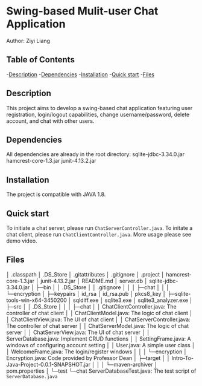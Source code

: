 # Swing-based Mulit-user Chat Application
Author: Ziyi Liang

## Table of Contents
-[Description](#Description)
-[Dependencies](#Dependencies)
-[Installation](#Installation)
-[Quick start](#Quick-start)
-[Files](#Files)

## Description
This project aims to develop a swing-based chat application featuring user registration, login/logout capabilities, change username/password, delete account, and chat with other users.

## Dependencies
All dependencies are already in the root directory:
sqlite-jdbc-3.34.0.jar
hamcrest-core-1.3.jar
junit-4.13.2.jar

## Installation
The project is compatible with JAVA 1.8.

## Quick start
To initiate a chat server, please run `ChatServerController.java`. To initate a chat client, please run `ChatClientController.java`. More usage please see demo video.

## Files

│  .classpath
│  .DS_Store
│  .gitattributes
│  .gitignore
│  .project
│  hamcrest-core-1.3.jar
│  junit-4.13.2.jar
│  README.md
│  server.db
│  sqlite-jdbc-3.34.0.jar
│
├─bin
│  │  .DS_Store
│  │  .gitignore
│  │
│  ├─chat
│  │
│  └─encryption
│
├─keypairs
│      id_rsa
│      id_rsa.pub
│      pkcs8_key
│
├─sqlite-tools-win-x64-3450200
│      sqldiff.exe
│      sqlite3.exe
│      sqlite3_analyzer.exe
│
├─src
│  │  .DS_Store
│  │
│  ├─chat
│  │      ChatClientController.java: The controller of chat client
│  │      ChatClientModel.java: The logic of chat client
│  │      ChatClientView.java: The UI of chat client
│  │      ChatServerController.java: The controller of chat server
│  │      ChatServerModel.java: The logic of chat server
│  │      ChatServerView.java: The UI of chat server
│  │      ServerDatabase.java: Implement CRUD functions
│  │      SettingFrame.java: A windows of configuring account setting
│  │      User.java: A simple user class
│  │      WelcomeFrame.java: The login/register windows
│  │
│  └─encryption
│          Encryption.java: Code provided by Professor Dean
│
├─target
│  │  Intro-To-Java-Project-0.0.1-SNAPSHOT.jar
│  │
│  └─maven-archiver
│          pom.properties
│
└─test
    └─chat
            ServerDatabaseTest.java: The test script of `ServerDatabase.java` 
